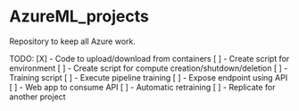 # AzureML_projects

Repository to keep all Azure work.

TODO:
[X] - Code to upload/download from containers
[ ] - Create script for environment
[ ] - Create script for compute creation/shutdown/deletion
[ ] - Training script
[ ] - Execute pipeline training
[ ] - Expose endpoint using API
[ ] - Web app to consume API
[ ] - Automatic retraining
[ ] - Replicate for another project